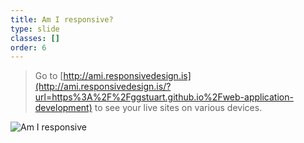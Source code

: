 ```yaml
---
title: Am I responsive?
type: slide
classes: []
order: 6
---
```


> Go to [http://ami.responsivedesign.is](http://ami.responsivedesign.is/?url=https%3A%2F%2Fggstuart.github.io%2Fweb-application-development) to see your live sites on various devices.

![Am I responsive](./images/amiresponsive.png)

